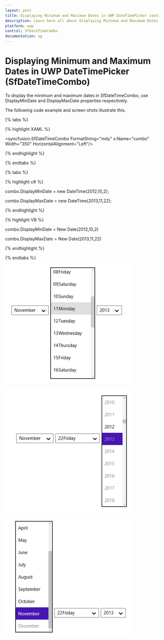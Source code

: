```yaml
---
layout: post
title: Displaying Minimum and Maximum Dates in UWP DateTimePicker control | Syncfusion
description: Learn here all about Displaying Minimum and Maximum Dates support in Syncfusion UWP DateTimePicker (SfDateTimeCombo) control and more.
platform: uwp
control: SfDateTimeCombo
documentation: ug
---
```


# Displaying Minimum and Maximum Dates in UWP DateTimePicker (SfDateTimeCombo)

To display the minimum and maximum dates in SfDateTimeCombo, use DisplayMinDate and DisplayMaxDate properties respectively.

The following code example and screen shots illustrate this.

{% tabs %}

{% highlight XAML %}

<Grid Background="{StaticResource ApplicationPageBackgroundThemeBrush}">

<syncfusion:SfDateTimeCombo FormatString="mdy" x:Name="combo" Width="350" HorizontalAlignment="Left"/>   

</Grid> 

{% endhighlight %}

{% endtabs %}

{% tabs %}

{% highlight c# %}

combo.DisplayMinDate = new DateTime(2012,10,2);

combo.DisplayMaxDate = new DateTime(2013,11,22);

{% endhighlight %}

{% highlight VB %}

combo.DisplayMinDate = New Date(2012,10,2)

combo.DisplayMaxDate = New Date(2013,11,22)

{% endhighlight %}

{% endtabs %}

![Displaying-Minimum-and-Maximum-Dates_img1](Displaying-Minimum-and-Maximum-Dates_images/Displaying-Minimum-and-Maximum-Dates_img1.png)

![Displaying-Minimum-and-Maximum-Dates_img2](Displaying-Minimum-and-Maximum-Dates_images/Displaying-Minimum-and-Maximum-Dates_img2.png)

![Displaying-Minimum-and-Maximum-Dates_img3](Displaying-Minimum-and-Maximum-Dates_images/Displaying-Minimum-and-Maximum-Dates_img3.png)
